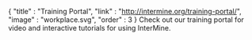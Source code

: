 {
  "title" : "Training Portal",
  "link" :  "http://intermine.org/training-portal/",
  "image" : "workplace.svg",
  "order" : 3
}
Check out our training portal for video and interactive tutorials for using InterMine.
